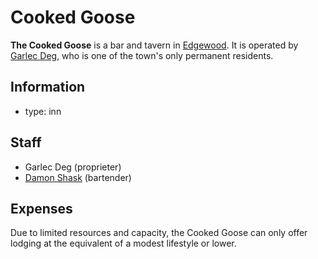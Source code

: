 # Cooked Goose

**The Cooked Goose** is a bar and tavern in [Edgewood](edgewood.md). It is operated by [Garlec Deg](../citizenry/garlec-deg.md), who is one of the town's only permanent residents.

## Information

- type: inn

## Staff

- Garlec Deg (proprieter)
- [Damon Shask](../citizenry/damon-shask.md) (bartender)

## Expenses

Due to limited resources and capacity, the Cooked Goose can only offer lodging at the equivalent of a modest lifestyle or lower.
